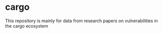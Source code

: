 # cargo
This repository is mainly for data from research papers on vulnerabilities in the cargo ecosystem

